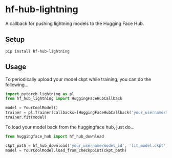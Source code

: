 # hf-hub-lightning

A callback for pushing lightning models to the Hugging Face Hub.


## Setup

```
pip install hf-hub-lightning
```

## Usage

To periodically upload your model ckpt while training, you can do the following...

```python
import pytorch_lightning as pl
from hf_hub_lightning import HuggingFaceHubCallback

model = YourCoolModel()
trainer = pl.Trainer(callbacks=[HuggingFaceHubCallback('your_username/model_id')])
trainer.fit(model)
```

To load your model back from the huggingface hub, just do...

```python
from huggingface_hub import hf_hub_download

ckpt_path = hf_hub_download('your_username/model_id', 'lit_model.ckpt')
model = YourCoolModel.load_from_checkpoint(ckpt_path)
```
